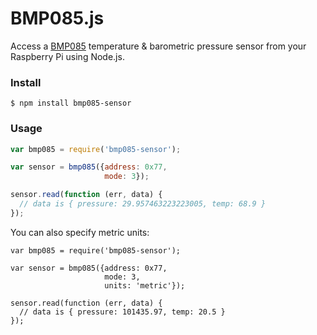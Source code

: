 # BMP085.js 

Access a [BMP085](http://www.bosch-sensortec.com/en/homepage/products_3/environmental_sensors_1/bmp085_1/bmp085) temperature & barometric pressure sensor from your Raspberry Pi using Node.js.

### Install

```
$ npm install bmp085-sensor
```

### Usage

```javascript
var bmp085 = require('bmp085-sensor');

var sensor = bmp085({address: 0x77,
                     mode: 3});

sensor.read(function (err, data) {
  // data is { pressure: 29.957463223223005, temp: 68.9 }
});

```

You can also specify metric units:

```
var bmp085 = require('bmp085-sensor');

var sensor = bmp085({address: 0x77,
                     mode: 3,
                     units: 'metric'});

sensor.read(function (err, data) {
  // data is { pressure: 101435.97, temp: 20.5 }
});

```
